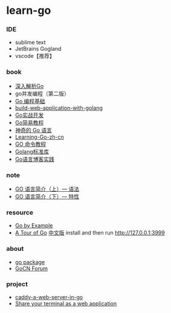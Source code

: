 # learn-go


### IDE
* sublime text
* JetBrains Gogland
* vscode【推荐】

### book
* [深入解析Go](https://www.gitbook.com/book/tiancaiamao/go-internals/details)
* go并发编程（第二版）
* [Go 编程基础](https://github.com/Unknwon/go-fundamental-programming)
* [build-web-application-with-golang](https://github.com/astaxie/build-web-application-with-golang/blob/master/zh/preface.md)
* [Go实战开发](https://github.com/astaxie/go-best-practice/)
* [Go简易教程](https://github.com/songleo/the-little-go-book_ZH_CN)
* [神奇的 Go 语言](http://www.ctolib.com/docs-magical-go-c-index.html)
* [Learning-Go-zh-cn](https://github.com/mikespook/Learning-Go-zh-cn)
* [GO 命令教程](https://github.com/hyper0x/go_command_tutorial)
* [Golang标准库](https://github.com/polaris1119/The-Golang-Standard-Library-by-Example)
* [Go语言博客实践](https://github.com/achun/Go-Blog-In-Action)

### note
* [GO 语言简介（上）— 语法](http://coolshell.cn/articles/8460.html)
* [GO 语言简介（下）— 特性](http://coolshell.cn/articles/8489.html)

### resource
* [Go by Example](https://gobyexample.com/)
* [A Tour of Go](https://github.com/golang/tour) [中文版](https://github.com/Go-zh/tour) install and then run http://127.0.0.1:3999

### about
* [go package](https://gowalker.org/)
* [GoCN Forum](https://gocn.io/)

### project
* [caddy-a-web-server-in-go](https://github.com/mholt/caddy)
* [Share your terminal as a web application](https://github.com/yudai/gotty)